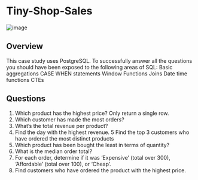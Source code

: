 # Tiny-Shop-Sales
![image](https://github.com/chandranshuanalyst/Tiny-Shop-Sales/assets/91171166/96d5e0af-4236-4842-841f-0d23c1e0afa3)
## Overview
This case study uses PostgreSQL. To successfully answer all the questions you should have been exposed to the following areas of SQL:
Basic aggregations
CASE WHEN statements
Window Functions
Joins
Date time functions
CTEs
## Questions
1. Which product has the highest price? Only return a single row.
2. Which customer has made the most orders?
3. What’s the total revenue per product?
4. Find the day with the highest revenue.
5  Find the top 3 customers who have ordered the most distinct products
6. Which product has been bought the least in terms of quantity?
7. What is the median order total?
8. For each order, determine if it was ‘Expensive’ (total over 300), ‘Affordable’ (total over 100), or ‘Cheap’.
9. Find customers who have ordered the product with the highest price.
